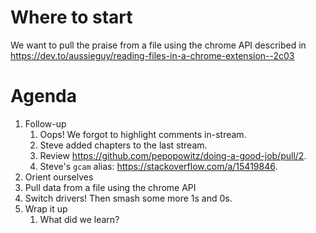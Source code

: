 # Where to start

We want to pull the praise from a file using the chrome API described in https://dev.to/aussieguy/reading-files-in-a-chrome-extension--2c03

# Agenda

1. Follow-up
   1. Oops! We forgot to highlight comments in-stream.
   2. Steve added chapters to the last stream.
   3. Review https://github.com/pepopowitz/doing-a-good-job/pull/2.
   4. Steve's `gcam` alias: https://stackoverflow.com/a/15419846.
2. Orient ourselves
3. Pull data from a file using the chrome API
4. Switch drivers! Then smash some more 1s and 0s.
5. Wrap it up
   1. What did we learn?
